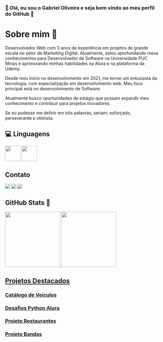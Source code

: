 ### :star2: Olá, eu sou o Gabriel Oliveira e seja bem vindo ao meu perfil do GitHub :star2:

 # Sobre mim :boy: 

Desenvolvedor Web com 3 anos de experiência em projetos de grande escala no setor de Marketing Digital. Atualmente, estou aprofundando meus conhecimentos para Desenvolvedor de Software na Universidade PUC Minas e aprimorando minhas habilidades na Alura e na plataforma da Udemy.

Desde meu início no desenvolvimento em 2021, me tornei um entusiasta da tecnologia, com especialização em desenvolvimento web. Meu foco principal está no desenvolvimento de Software.

Atualmente busco oportunidades de estágio que possam expandir meu conhecimento e contribuir para projetos inovadores.

Se eu pudesse me definir em três palavras, seriam: esforçado, perseverante e otimista.
## :computer: Linguagens

<div>
<img src="https://cdn.jsdelivr.net/gh/devicons/devicon@latest/icons/csharp/csharp-original.svg" width="50" height="50"/>  
<img src="https://cdn.jsdelivr.net/gh/devicons/devicon@latest/icons/python/python-original-wordmark.svg" width="50" height="50"/>
</div>


## Contato

<div>
<a href="https://www.instagram.com/gabrieldliver/?igsh=MWJ3aWcwM2ZkamYxaQ%3D%3D&utm_source=qr" target="_blank"><img loading="lazy" src="https://img.shields.io/badge/-Instagram-%23E4405F?style=for-the-badge&logo=instagram&logoColor=white" target="_blank"></a>
<a href = "mailto:gabrieldev.deoliveira@gmail.com"><img loading="lazy" src="https://img.shields.io/badge/Gmail-D14836?style=for-the-badge&logo=gmail&logoColor=white" target="_blank"></a>
<a href="https://www.linkedin.com/in/gabriel-de-oliveira-b614122a6/" target="_blank"><img loading="lazy" src="https://img.shields.io/badge/-LinkedIn-%230077B5?style=for-the-badge&logo=linkedin&logoColor=white" target="_blank"></a>   
</div>

## GitHub Stats :rocket:
<div>
<a href="https://github.com/OliveiraGabriel2">
<img loading="lazy" height="180em" src="https://github-readme-stats.vercel.app/api/top-langs/?username=OliveiraGabriel2&layout=compact&langs_count=7&theme=dracula"/>
<img loading="lazy" height="180em" src="https://github-readme-stats.vercel.app/api?username=OliveiraGabriel2&show_icons=true&theme=dracula&include_all_commits=true&count_private=true"/>
</div>

## Projetos Destacados

### [Catálogo de Veículos](https://github.com/OliveiraGabriel2/Catalogo-de-Veiculos)


### [Desafios Python Alura](https://github.com/OliveiraGabriel2/Alura-Desafios-Python)


### [Projeto Restaurantes](https://github.com/OliveiraGabriel2/Lista-restaurante)

### [Projeto Bandas](https://github.com/OliveiraGabriel2/ProjetoBandas)


  
<!--
## Contribuições-->

<!-- Estou aberto a contribuições e colaborações em projetos interessantes. Se você tiver alguma ideia ou proposta de colaboração, não hesite em entrar em contato comigo!

<!--## Agradecimentos

Gostaria de agradecer a todos os colaboradores e comunidades de código aberto que tornam possível o desenvolvimento de software incrível. Obrigado por todo o apoio e inspiração!

## Licença

Este perfil é distribuído sob a licença [Nome da Licença]. Consulte o arquivo `LICENSE` para obter mais informações.


